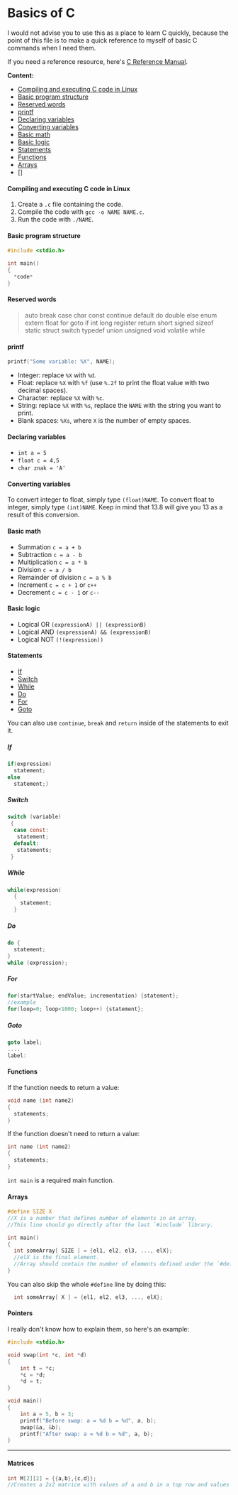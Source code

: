 # Basics of C

I would not advise you to use this as a place to learn C quickly, because the point of this file is to make a quick reference to myself of basic C commands when I need them.

If you need a reference resource, here's [C Reference Manual](http://www.acm.uiuc.edu/webmonkeys/book/c_guide/).

**Content:**

- [Compiling and executing C code in Linux](#compiling-and-executing-c-code-in-linux)
- [Basic program structure](#basic-program-structure)
- [Reserved words](#reserved-words)
- [printf](#printf)
- [Declaring variables](#declaring-variables)
- [Converting variables](#converting-variables)
- [Basic math](#basic-math)
- [Basic logic](#basic-logic)
- [Statements](#statements)
- [Functions](#functions)
- [Arrays](#arrays)
- []

#### Compiling and executing C code in Linux

1. Create a `.c` file containing the code.
2. Compile the code with `gcc -o NAME NAME.c`.
3. Run the code with `./NAME`.

#### Basic program structure

```c
#include <stdio.h>

int main()
{
  *code*
}

```

#### Reserved words

> auto break case char const continue default do double else enum extern float for goto if int long register return short signed sizeof static struct switch typedef union unsigned void volatile while

#### printf

```c
printf("Some variable: %X", NAME);
```

* Integer: replace `%X` with `%d`.
* Float: replace `%X` with `%f` (use `%.2f` to print the float value with two decimal spaces).
* Character: replace `%X` with `%c`.
* String: replace `%X` with `%s`, replace the `NAME` with the string you want to print.
* Blank spaces: `%Xs`, where `X` is the number of empty spaces.

#### Declaring variables

* `int a = 5`
* `float c = 4,5`
* `char znak = 'A'`

#### Converting variables

To convert integer to float, simply type `(float)NAME`. To convert float to integer, simply type `(int)NAME`. Keep in mind that 13.8 will give you 13 as a result of this conversion.

#### Basic math

* Summation `c = a + b`
* Subtraction `c = a - b`
* Multiplication `c = a * b`
* Division `c = a / b`
* Remainder of division `c = a % b`
* Increment `c = c + 1` or `c++`
* Decrement `c = c - 1` or `c--`

#### Basic logic

* Logical OR `(expressionA) || (expressionB)`
* Logical AND `(expressionA) && (expressionB)`
* Logical NOT `(!(expression))`

#### Statements

- [If](#if)
- [Switch](#switch)
- [While](#while)
- [Do](#do)
- [For](#for)
- [Goto](#goto)

You can also use `continue`, `break` and `return` inside of the statements to exit it.

##### If
```c
if(expression)
  statement;
else
  statement;)  
```

##### Switch

```c
switch (variable)
 {
  case const:
   statement;
  default:
   statements;
 }
```

##### While

```c
while(expression)
  {
    statement;
  }
```

##### Do

```c
do {
  statement;
}
while (expression);
```

##### For

```c
for(startValue; endValue; incrementation) {statement};
//example
for(loop=0; loop<1000; loop++) {statement};
```

##### Goto

```c
goto label;
....
label:
```

#### Functions

If the function needs to return a value:

```c
void name (int name2)
{
  statements;
}
```

If the function doesn't need to return a value:

```c
int name (int name2)
{
  statements;
}
```

`int main` is a required main function.

#### Arrays

```c
#define SIZE X
//X is a number that defines number of elements in an array.
//This line should go directly after the last `#include` library.

int main()
{
  int someArray[ SIZE ] = {el1, el2, el3, ..., elX};
  //elX is the final element.
  //Array should contain the number of elements defined under the `#define` line.
}
```

You can also skip the whole `#define` line by doing this:

```c
  int someArray[ X ] = {el1, el2, el3, ..., elX};
```

#### Pointers

I really don't know how to explain them, so here's an example:

```c
#include <stdio.h>

void swap(int *c, int *d)
{
	int t = *c;
	*c = *d;
	*d = t;
}

void main()
{
	int a = 5, b = 3;
	printf("Before swap: a = %d b = %d", a, b);
	swap(&a, &b);
	printf("After swap: a = %d b = %d", a, b);
}
```
***

#### Matrices

```c
int M[2][2] = {{a,b},{c,d}};
//Creates a 2x2 matrice with values of a and b in a top row and values of c and d in the second row.
```
